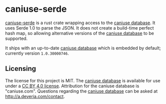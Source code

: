 # caniuse-serde

[caniuse-serde] is a rust crate wrapping access to the [caniuse database]. It uses Serde 1.0 to parse the JSON. It does not create a build-time perfect hash map, so allowing alternative versions of the [caniuse database] to be supported.

It ships with an up-to-date [caniuse database] which is embedded by default; currently version `1.0.30000746`.


## Licensing

The license for this project is MIT. The [caniuse database] is available for use under a [CC BY 4.0 license]. Attribution for the caniuse database is "caniuse.com". Questions regarding the [caniuse database] can be asked at <http://a.deveria.com/contact>.


[caniuse-serde]: https://github.com/lemonrock/caniuse-serde "caniuse-serde GitHub page"
[caniuse database]: https://github.com/Fyrd/caniuse "caniuse database GitHub page"
[CC BY 4.0 license]: https://creativecommons.org/licenses/by/4.0/ "CC BY 4.0 license information"
